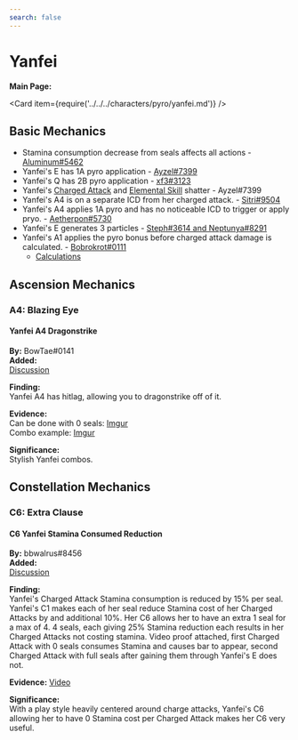 ```yaml
---
search: false
---
```


# Yanfei

**Main Page:**

<Card item={require('../../../characters/pyro/yanfei.md')} />

## Basic Mechanics

* Stamina consumption decrease from seals affects all actions - [Aluminum\#5462](https://youtu.be/0EqhvYyKA64)
* Yanfei's E has 1A pyro application - [Ayzel\#7399](https://tcl-backup.s3.filebase.com/evidence/characters/pyro/yanfei.md/discord/attachments_835739595387699200_836803250611159070_yanfei_E_gauge.mp4)
* Yanfei's Q has 2B pyro application - [xf3\#3123](https://tcl-backup.s3.filebase.com/evidence/characters/pyro/yanfei.md/discord/attachments_835739595387699200_836865777721933824_2021-04-28_03-24-33_Trim.mp4)
* Yanfei's [Charged Attack](https://tcl-backup.s3.filebase.com/evidence/characters/pyro/yanfei.md/discord/attachments_835739595387699200_836802384726196224_yanfei_shatters_on_charge.mp4) and [Elemental Skill](https://tcl-backup.s3.filebase.com/evidence/characters/pyro/yanfei.md/discord/attachments_835739595387699200_836802677403811850_yanfei_shatters_on_E.mp4) shatter - Ayzel\#7399
* Yanfei's A4 is on a separate ICD from her charged attack. - [Sitri\#9504](https://imgur.com/a/0hlcbRa)
* Yanfei's A4 applies 1A pyro and has no noticeable ICD to trigger or apply pryo. - [Aetherpon\#5730](https://tcl-backup.s3.filebase.com/evidence/characters/pyro/yanfei.md/discord/attachments_835739595387699200_836814060074172416_YanfeiA4ApplyPyro.mp4)
* Yanfei's E generates 3 particles - [Steph\#3614 and Neptunya\#8291](https://youtu.be/_-hD5iHi594)
* Yanfei's A1 applies the pyro bonus before charged attack damage is calculated. - [Bobrokrot\#0111](https://tcl-backup.s3.filebase.com/evidence/characters/pyro/yanfei.md/discord/attachments_835739595387699200_836874610191499264_2021-04-28_10-50-56.mp4)
  * [Calculations](https://tcl-backup.s3.filebase.com/evidence/characters/pyro/yanfei.md/discord/attachments_835739595387699200_836874595118219293_unknown.png)

## Ascension Mechanics

### A4: Blazing Eye

#### Yanfei A4 Dragonstrike

**By:** BowTae\#0141  
**Added:** <Version date="2022-08-16" />  
[Discussion](https://tickets.deeznuts.moe/transcripts/yanfei-a4-dragonstrike)

**Finding:**  
Yanfei A4 has hitlag, allowing you to dragonstrike off of it.

**Evidence:**  
Can be done with 0 seals: [Imgur](https://imgur.com/ZR1K1vO)  
Combo example: [Imgur](https://imgur.com/8ntm5vB)

**Significance:**  
Stylish Yanfei combos.

## Constellation Mechanics

### C6: Extra Clause

#### C6 Yanfei Stamina Consumed Reduction

**By:** bbwalrus\#8456  
**Added:** <Version date="2021-05-06" />  
[Discussion](https://tickets.deeznuts.moe/ticket-archive/attachments_839654617628540988_840063885612548107_transcript-c6-yanfei-stamina-consumption-reduction.html)

**Finding:**  
Yanfei's Charged Attack Stamina consumption is reduced by 15% per seal. Yanfei's C1 makes each of her seal reduce Stamina cost of her Charged Attacks by and additional 10%. Her C6 allows her to have an extra 1 seal for a max of 4. 4 seals, each giving 25% Stamina reduction each results in her Charged Attacks not costing stamina. Video proof attached, first Charged Attack with 0 seals consumes Stamina and causes bar to appear, second Charged Attack with full seals after gaining them through Yanfei's E does not.

**Evidence:** [Video](https://youtu.be/S3SkDNAuwzc)

**Significance:**  
With a play style heavily centered around charge attacks, Yanfei's C6 allowing her to have 0 Stamina cost per Charged Attack makes her C6 very useful.

